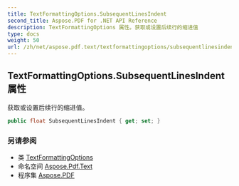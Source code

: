 ```yaml
---
title: TextFormattingOptions.SubsequentLinesIndent
second_title: Aspose.PDF for .NET API Reference
description: TextFormattingOptions 属性。获取或设置后续行的缩进值
type: docs
weight: 50
url: /zh/net/aspose.pdf.text/textformattingoptions/subsequentlinesindent/
---
```

## TextFormattingOptions.SubsequentLinesIndent 属性

获取或设置后续行的缩进值。

```csharp
public float SubsequentLinesIndent { get; set; }
```

### 另请参阅

* 类 [TextFormattingOptions](../)
* 命名空间 [Aspose.Pdf.Text](../../../aspose.pdf.text/)
* 程序集 [Aspose.PDF](../../../)